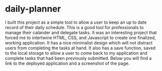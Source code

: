 # daily-planner

I built this project as a simple tool to allow a user to keep an up to date record of their daily schedule.  This is a good tool for professionals to manage their calander and delegate tasks.  It was an interesting project that forced me to intertwine HTML, CSS, and Javascript to create one finalized, working application.  It has a nice minimalist design which will not distract users from completing the tasks at hand.  It also has a save function, saved to the local storage to allow a user to come back to my application and complete tasks that had been previously submitted.  Below you will find a link to the deployed application and a screenshot of the page.